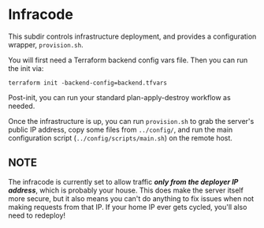 # Infracode

This subdir controls infrastructure deployment, and provides a configuration
wrapper, `provision.sh`.

You will first need a Terraform backend config vars file. Then you can run the
init via:

    terraform init -backend-config=backend.tfvars

Post-init, you can run your standard plan-apply-destroy workflow as needed.

Once the infrastructure is up, you can run `provision.sh` to grab the server's
public IP address, copy some files from `../config/`, and run the main
configuration script (`../config/scripts/main.sh`) on the remote host.

## NOTE

The infracode is currently set to allow traffic ***only from the deployer
IP address***, which is probably your house. This does make the server itself
more secure, but it also means you can't do anything to fix issues when not
making requests from that IP. If your home IP ever gets cycled, you'll also need
to redeploy!
